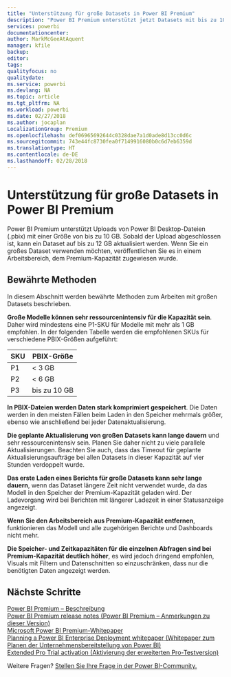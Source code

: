 ```yaml
---
title: "Unterstützung für große Datasets in Power BI Premium"
description: "Power BI Premium unterstützt jetzt Datasets mit bis zu 10 GB."
services: powerbi
documentationcenter: 
author: MarkMcGeeAtAquent
manager: kfile
backup: 
editor: 
tags: 
qualityfocus: no
qualitydate: 
ms.service: powerbi
ms.devlang: NA
ms.topic: article
ms.tgt_pltfrm: NA
ms.workload: powerbi
ms.date: 02/27/2018
ms.author: jocaplan
LocalizationGroup: Premium
ms.openlocfilehash: def06965692644c0328dae7a1d0ade8d13cc0d6c
ms.sourcegitcommit: 743e44fc8730fea0f7149916080b0c6d7eb6359d
ms.translationtype: HT
ms.contentlocale: de-DE
ms.lasthandoff: 02/28/2018
---
```

# <a name="power-bi-premium-support-for-large-datasets"></a>Unterstützung für große Datasets in Power BI Premium

Power BI Premium unterstützt Uploads von Power BI Desktop-Dateien (.pbix) mit einer Größe von bis zu 10 GB. Sobald der Upload abgeschlossen ist, kann ein Dataset auf bis zu 12 GB aktualisiert werden. Wenn Sie ein großes Dataset verwenden möchten, veröffentlichen Sie es in einem Arbeitsbereich, dem Premium-Kapazität zugewiesen wurde.
 
## <a name="best-practices"></a>Bewährte Methoden

In diesem Abschnitt werden bewährte Methoden zum Arbeiten mit großen Datasets beschrieben.

**Große Modelle können sehr ressourcenintensiv für die Kapazität sein**. Daher wird mindestens eine P1-SKU für Modelle mit mehr als 1 GB empfohlen. In der folgenden Tabelle werden die empfohlenen SKUs für verschiedene PBIX-Größen aufgeführt:


   |SKU  |PBIX-Größe   |
   |---------|---------|
   |P1    | < 3 GB        |
   |P2    | < 6 GB        |
   |P3    | bis zu 10 GB   |



**In PBIX-Dateien werden Daten stark komprimiert gespeichert**. Die Daten werden in den meisten Fällen beim Laden in den Speicher mehrmals größer, ebenso wie anschließend bei jeder Datenaktualisierung.

**Die geplante Aktualisierung von großen Datasets kann lange dauern** und sehr ressourcenintensiv sein. Planen Sie daher nicht zu viele parallele Aktualisierungen. Beachten Sie auch, dass das Timeout für geplante Aktualisierungsaufträge bei allen Datasets in dieser Kapazität auf vier Stunden verdoppelt wurde.

**Das erste Laden eines Berichts für große Datasets kann sehr lange dauern**, wenn das Dataset längere Zeit nicht verwendet wurde, da das Modell in den Speicher der Premium-Kapazität geladen wird. Der Ladevorgang wird bei Berichten mit längerer Ladezeit in einer Statusanzeige angezeigt.

**Wenn Sie den Arbeitsbereich aus Premium-Kapazität entfernen**, funktionieren das Modell und alle zugehörigen Berichte und Dashboards nicht mehr.

**Die Speicher- und Zeitkapazitäten für die einzelnen Abfragen sind bei Premium-Kapazität deutlich höher**, es wird jedoch dringend empfohlen, Visuals mit Filtern und Datenschnitten so einzuschränken, dass nur die benötigten Daten angezeigt werden.

## <a name="next-steps"></a>Nächste Schritte
[Power BI Premium – Beschreibung](service-premium.md)  
[Power BI Premium release notes (Power BI Premium – Anmerkungen zu dieser Version)](service-premium-release-notes.md)  
[Microsoft Power BI Premium-Whitepaper](https://aka.ms/pbipremiumwhitepaper)  
[Planning a Power BI Enterprise Deployment whitepaper (Whitepaper zum Planen der Unternehmensbereitstellung von Power BI)](https://aka.ms/pbienterprisedeploy)  
[Extended Pro Trial activation (Aktivierung der erweiterten Pro-Testversion)](service-extended-pro-trial.md)  

Weitere Fragen? [Stellen Sie Ihre Frage in der Power BI-Community.](https://community.powerbi.com/)
